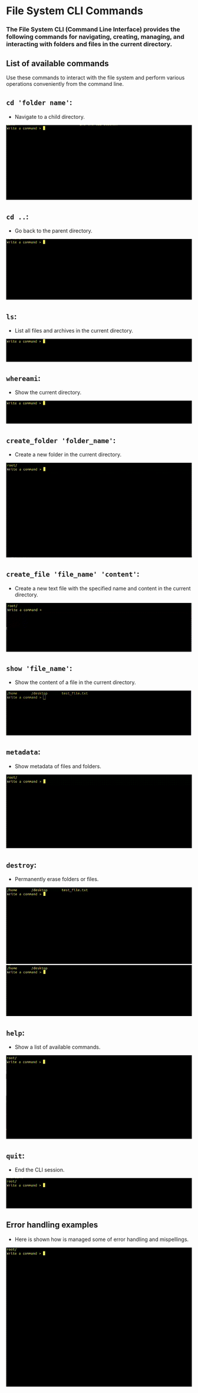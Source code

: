 # File System CLI Commands

### The File System CLI (Command Line Interface) provides the following commands for navigating, creating, managing, and interacting with folders and files in the current directory.

## List of available commands

Use these commands to interact with the file system and perform various operations conveniently from the command line.

## `cd 'folder name'`:

- Navigate to a child directory.

![Folder navigation](./public/readme/video%20examples/commands/cd_navigation.gif)

## `cd ..`:

- Go back to the parent directory.

![Folder_navigation](./public/readme/video%20examples/commands/cd_back_navigation.gif)

## `ls`:

- List all files and archives in the current directory.

![Show files](./public/readme/video%20examples/commands/ls.gif)

## `whereami`:

- Show the current directory.

![Show current directory](./public/readme/video%20examples/commands/ls.gif)

## `create_folder 'folder_name'`:

- Create a new folder in the current directory.

![Folder creation](./public/readme/video%20examples/commands/create_folder.gif)

## `create_file 'file_name' 'content'`:

- Create a new text file with the specified name and content in the current directory.

![File creation](./public/readme/video%20examples/commands/file_creation.gif)

## `show 'file_name'`:

- Show the content of a file in the current directory.

![File content](./public/readme/video%20examples/commands/show_test_file.gif)

## `metadata`:

- Show metadata of files and folders.

![File metadata](./public/readme/video%20examples/commands/show_metadata.gif)

## `destroy`:

- Permanently erase folders or files.

![File delete](./public/readme/video%20examples/commands/destroy_file.gif)
![Folder delete](./public/readme/video%20examples/commands/destroy_folder.gif)

## `help`:

- Show a list of available commands.

![List of commands](./public/readme/video%20examples/commands/help.gif)

## `quit`:

- End the CLI session.

![Quit CLI](./public/readme/video%20examples/commands/quit.gif)

## Error handling examples

- Here is shown how is managed some of error handling and mispellings.

![Quit CLI](./public/readme/video%20examples/error_handling/error_handling.gif)
